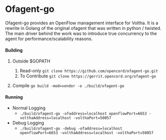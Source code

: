 # Ofagent-go

Ofagent-go provides an OpenFlow management interface for Voltha.  It is a rewrite in Golang of the original ofagent that was written in python / twisted.  The main driver behind the work was to introduce true concurrency to the agent for performance/scalability reasons.

#### Building

1. Outside $GOPATH 

   1. Read-only `git clone https://github.com/opencord/ofagent-go.git` 
   2. To Contribute `git clone https://gerrit.opencord.org/ofagent-go` 

2. Compile `go build -mod=vendor -o ./build/ofagent-go`

   

#### Running

- Normal Logging 
  - `./build/ofagent-go -ofaddress=localhost openflowPort=6653 -volthaAddress=localhost -volthaPort=50057`
- Debug Logging
  - `./build/ofagent-go -debug -ofaddress=localhost openflowPort=6653 -volthaAddress=localhost -volthaPort=50057`